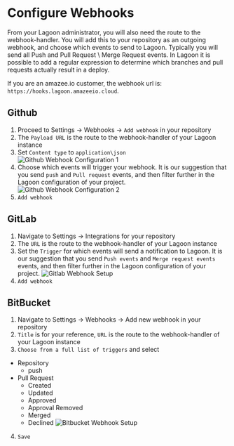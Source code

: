 # Configure Webhooks
From your Lagoon administrator, you will also need the route to the
webhook-handler. You will add this to your repository as an outgoing webhook,
and choose which events to send to Lagoon. Typically you will send all Push and
Pull Request \ Merge Request events. In Lagoon it is possible to add a
regular expression to determine which branches and pull requests actually result in a deploy.

If you are an amazee.io customer, the webhook url is:
`https://hooks.lagoon.amazeeio.cloud`.

## Github

1. Proceed to Settings -> Webhooks -> `Add webhook` in your repository
2. The `Payload URL` is the route to the webhook-handler of your Lagoon instance
3. Set `Content type` to `application\json`
![Github Webhook Configuration 1](/images/gh_webhook_1.png)
4. Choose which events will trigger your webhook. It is our suggestion that you send `push` and `Pull request` events, and then filter further in the Lagoon configuration of your project.
![Github Webhook Configuration 2](/images/gh_webhook_2.png)
5. `Add webhook`

## GitLab

1. Navigate to Settings -> Integrations for your repository
2. The `URL` is the route to the webhook-handler of your Lagoon instance
3. Set the `Trigger` for which events will send a notification to Lagoon. It is our suggestion that you send `Push events` and `Merge request events` events, and then filter further in the Lagoon configuration of your project.
![Gitlab Webhook Setup](/images/gl_webhook_1.png)
4. `Add webhook`

## BitBucket

1. Navigate to Settings -> Webhooks -> Add new webhook in your repository
2. `Title` is for your reference, `URL`  is the route to the webhook-handler of your Lagoon instance
3. `Choose from a full list of triggers` and select
  * Repository
    * push
  * Pull Request
    * Created
    * Updated
    * Approved
    * Approval Removed
    * Merged
    * Declined
![Bitbucket Webhook Setup](/images/bb_webhook_1.png)
4. `Save`
